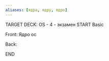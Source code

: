 ```yaml
---
aliases: [ядра, ядру, ядро]
---
```


TARGET DECK: OS - 4 - экзамен
START
Basic

Front: Ядро ос

Back: 
<!--ID: 1663653688354-->
END

